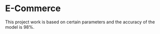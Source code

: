 # E-Commerce
This project work is based on certain parameters and the accuracy of the model is 98%.
